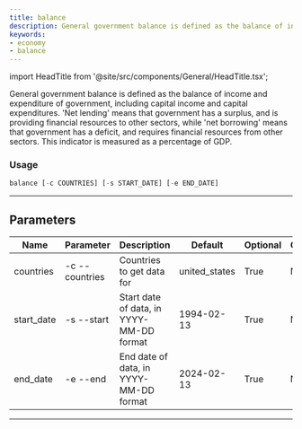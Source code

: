 ```yaml
---
title: balance
description: General government balance is defined as the balance of income and expenditure of government, including capital income and capital expenditures
keywords:
- economy
- balance
---
```


import HeadTitle from '@site/src/components/General/HeadTitle.tsx';

<HeadTitle title="economy /balance - Reference | OpenBB Terminal Docs" />

General government balance is defined as the balance of income and expenditure of government, including capital income and capital expenditures. 'Net lending' means that government has a surplus, and is providing financial resources to other sectors, while 'net borrowing' means that government has a deficit, and requires financial resources from other sectors. This indicator is measured as a percentage of GDP.

### Usage

```python wordwrap
balance [-c COUNTRIES] [-s START_DATE] [-e END_DATE]
```

---

## Parameters

| Name | Parameter | Description | Default | Optional | Choices |
| ---- | --------- | ----------- | ------- | -------- | ------- |
| countries | -c  --countries | Countries to get data for | united_states | True | None |
| start_date | -s  --start | Start date of data, in YYYY-MM-DD format | 1994-02-13 | True | None |
| end_date | -e  --end | End date of data, in YYYY-MM-DD format | 2024-02-13 | True | None |

---
